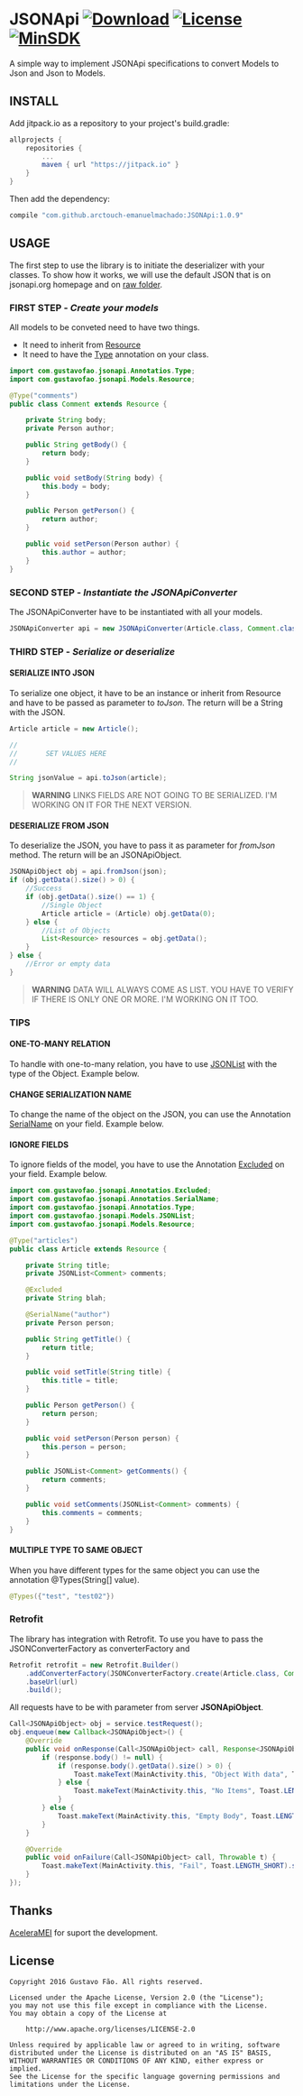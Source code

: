 JSONApi [![Download](https://api.bintray.com/packages/faogustavo/maven/JSONApi/images/download.svg)](https://bintray.com/faogustavo/maven/JSONApi/_latestVersion) [![License](https://img.shields.io/hexpm/l/plug.svg)]() [![MinSDK](https://img.shields.io/badge/minSdk-15-brightgreen.svg)]()
=================================================================================================================================================================

A simple way to implement JSONApi specifications to convert Models to Json and Json to Models.

## INSTALL
Add jitpack.io as a repository to your project's build.gradle:
```gradle
allprojects {
    repositories {
        ...
        maven { url "https://jitpack.io" }
    }
}
```

Then add the dependency:

```gradle
compile "com.github.arctouch-emanuelmachado:JSONApi:1.0.9"
```

## USAGE
The first step to use the library is to initiate the deserializer with your classes.
To show how it works, we will use the default JSON that is on jsonapi.org homepage and on [raw folder](/app/src/main/res/raw/data.json).

### FIRST STEP - *Create your models*
All models to be conveted need to have two things.
* It need to inherit from [Resource](/JsonAPI/src/main/java/com/gustavofao/jsonapi/Models/Resource.java)
* It need to have the [Type](/JsonAPI/src/main/java/com/gustavofao/jsonapi/Annotations/Type.java) annotation on your class.

```java
import com.gustavofao.jsonapi.Annotatios.Type;
import com.gustavofao.jsonapi.Models.Resource;

@Type("comments")
public class Comment extends Resource {

    private String body;
    private Person author;

    public String getBody() {
        return body;
    }

    public void setBody(String body) {
        this.body = body;
    }

    public Person getPerson() {
        return author;
    }

    public void setPerson(Person author) {
        this.author = author;
    }
}
```

### SECOND STEP - *Instantiate the JSONApiConverter*
The JSONApiConverter have to be instantiated with all your models.

```java
JSONApiConverter api = new JSONApiConverter(Article.class, Comment.class, Person.class);
```

### THIRD STEP - *Serialize or deserialize*

#### SERIALIZE INTO JSON
To serialize one object, it have to be an instance or inherit from Resource and have to be passed as parameter to *toJson*.
The return will be a String with the JSON.

```java
Article article = new Article();

//
//       SET VALUES HERE
//

String jsonValue = api.toJson(article);
```

> **WARNING**
> LINKS FIELDS ARE NOT GOING TO BE SERIALIZED. I'M WORKING ON IT FOR THE NEXT VERSION.

#### DESERIALIZE FROM JSON
To deserialize the JSON, you have to pass it as parameter for *fromJson* method.
The return will be an JSONApiObject.

```java
JSONApiObject obj = api.fromJson(json);
if (obj.getData().size() > 0) {
    //Success   
    if (obj.getData().size() == 1) {
        //Single Object  
        Article article = (Article) obj.getData(0);
    } else {
        //List of Objects
        List<Resource> resources = obj.getData();
    }
} else {
    //Error or empty data
}
```

> **WARNING**
> DATA WILL ALWAYS COME AS LIST. YOU HAVE TO VERIFY IF THERE IS ONLY ONE OR MORE. I'M WORKING ON IT TOO.

### TIPS
#### ONE-TO-MANY RELATION
To handle with one-to-many relation, you have to use [JSONList](/JsonAPI/src/main/java/com/gustavofao/jsonapi/Models/JSONList.java) with the type of the Object.
Example below.

#### CHANGE SERIALIZATION NAME
To change the name of the object on the JSON, you can use the Annotation [SerialName](/JsonAPI/src/main/java/com/gustavofao/jsonapi/Annotations/SerialName.java) on your field.
Example below.

#### IGNORE FIELDS
To ignore fields of the model, you have to use the Annotation [Excluded](/JsonAPI/src/main/java/com/gustavofao/jsonapi/Annotations/Excluded.java) on your field.
Example below.

```java
import com.gustavofao.jsonapi.Annotatios.Excluded;
import com.gustavofao.jsonapi.Annotatios.SerialName;
import com.gustavofao.jsonapi.Annotatios.Type;
import com.gustavofao.jsonapi.Models.JSONList;
import com.gustavofao.jsonapi.Models.Resource;

@Type("articles")
public class Article extends Resource {

    private String title;
    private JSONList<Comment> comments;

    @Excluded
    private String blah;

    @SerialName("author")
    private Person person;

    public String getTitle() {
        return title;
    }

    public void setTitle(String title) {
        this.title = title;
    }

    public Person getPerson() {
        return person;
    }

    public void setPerson(Person person) {
        this.person = person;
    }

    public JSONList<Comment> getComments() {
        return comments;
    }

    public void setComments(JSONList<Comment> comments) {
        this.comments = comments;
    }
}

```

#### MULTIPLE TYPE TO SAME OBJECT
When you have different types for the same object you can use the annotation @Types(String[] value).

```java
@Types({"test", "test02"})
```

### Retrofit
The library has integration with Retrofit.
To use you have to pass the JSONConverterFactory as converterFactory and

```java
Retrofit retrofit = new Retrofit.Builder()
    .addConverterFactory(JSONConverterFactory.create(Article.class, Comment.class, Person.class))
    .baseUrl(url)
    .build();
```

All requests have to be with parameter from server **JSONApiObject**.

```java
Call<JSONApiObject> obj = service.testRequest();
obj.enqueue(new Callback<JSONApiObject>() {
    @Override
    public void onResponse(Call<JSONApiObject> call, Response<JSONApiObject> response) {
        if (response.body() != null) {
            if (response.body().getData().size() > 0) {
                Toast.makeText(MainActivity.this, "Object With data", Toast.LENGTH_SHORT).show();
            } else {
                Toast.makeText(MainActivity.this, "No Items", Toast.LENGTH_SHORT).show();
            }
        } else {
            Toast.makeText(MainActivity.this, "Empty Body", Toast.LENGTH_SHORT).show();
        }
    }

    @Override
    public void onFailure(Call<JSONApiObject> call, Throwable t) {
        Toast.makeText(MainActivity.this, "Fail", Toast.LENGTH_SHORT).show();
    }
});
```

## Thanks
[AceleraMEI](http://www.aceleramei.com.br/) for suport the development.

## License
    Copyright 2016 Gustavo Fão. All rights reserved.

    Licensed under the Apache License, Version 2.0 (the "License");
    you may not use this file except in compliance with the License.
    You may obtain a copy of the License at

        http://www.apache.org/licenses/LICENSE-2.0

    Unless required by applicable law or agreed to in writing, software
    distributed under the License is distributed on an "AS IS" BASIS,
    WITHOUT WARRANTIES OR CONDITIONS OF ANY KIND, either express or implied.
    See the License for the specific language governing permissions and
    limitations under the License.
